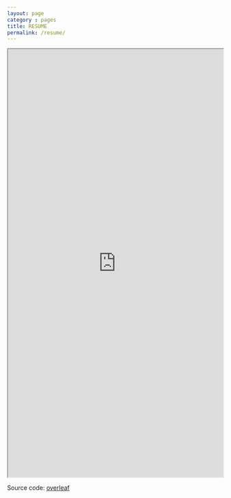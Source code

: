 ```yaml
---
layout: page
category : pages
title: RESUME
permalink: /resume/
---
```


<iframe src="https://wckdouglas.github.io/assets/docs/QIAGEN_resume.pdf" width="100%" height="1000px" type='application/pdf'>
</iframe>

Source code: [overleaf](https://www.overleaf.com/read/hhrhnksnqhzr)
